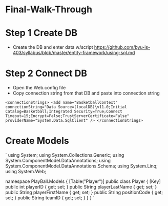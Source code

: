 # Final-Walk-Through

# Step 1 Create DB

- Create the DB and enter data w/script https://github.com/byu-is-403/syllabus/blob/master/entity-framework/using-sql.md  

# Step 2 Connect DB

- Open the Web.config file
- Copy connection string from that DB and paste into connection string

`
<connectionStrings>
    <add name="BasketballContext" connectionString="Data Source=(localDB)\v11.0;Initial Catalog=Basketball;Integrated Security=True;Connect Timeout=15;Encrypt=False;TrustServerCertificate=False"
      providerName="System.Data.SqlClient" />
  </connectionStrings>
  `
  
# Create Models

`
using System;
using System.Collections.Generic;
using System.ComponentModel.DataAnnotations;
using System.ComponentModel.DataAnnotations.Schema;
using System.Linq;
using System.Web;

namespace PlayBall.Models
{
    [Table("Player")]
    public class Player
    {
        [Key]
        public int playerID { get; set; }
        public String playerLastName { get; set; }
        public String playerFirstName { get; set; }
        public String positionCode { get; set; }
        public String teamID { get; set; }
    }
}
`
